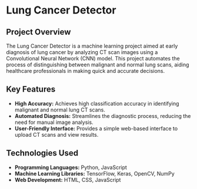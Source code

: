 # Lung Cancer Detector

## Project Overview
The Lung Cancer Detector is a machine learning project aimed at early diagnosis of lung cancer by analyzing CT scan images using a Convolutional Neural Network (CNN) model. This project automates the process of distinguishing between malignant and normal lung scans, aiding healthcare professionals in making quick and accurate decisions.

## Key Features
- **High Accuracy:** Achieves high classification accuracy in identifying malignant and normal lung CT scans.
- **Automated Diagnosis:** Streamlines the diagnostic process, reducing the need for manual image analysis.
- **User-Friendly Interface:** Provides a simple web-based interface to upload CT scans and view results.

## Technologies Used
- **Programming Languages:** Python, JavaScript
- **Machine Learning Libraries:** TensorFlow, Keras, OpenCV, NumPy
- **Web Development:** HTML, CSS, JavaScript
